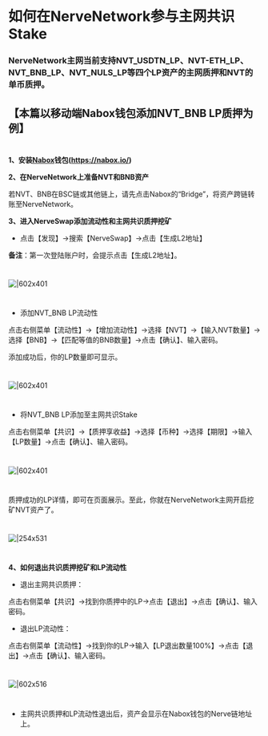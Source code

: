 # 如何在NerveNetwork参与主网共识Stake

### NerveNetwork主网当前支持NVT_USDTN_LP、NVT-ETH_LP、NVT_BNB_LP、NVT_NULS_LP等四个LP资产的主网质押和NVT的单币质押。

## 【本篇以移动端Nabox钱包添加NVT_BNB LP质押为例】
#
**1、安装[Nabox](https://nabox.io/)钱包(https://nabox.io/)**

**2、在NerveNetwork上准备NVT和BNB资产**

若NVT、BNB在BSC链或其他链上，请先点击Nabox的“Bridge”，将资产跨链转账至NerveNetwork。

**3、进入NerveSwap添加流动性和主网共识质押挖矿**

* 点击【发现】→搜索【NerveSwap】→点击【生成L2地址】

**备注**：第一次登陆账户时，会提示点击【生成L2地址】。
#
![|602x401](https://lh3.googleusercontent.com/T1HxFBtcbdZ7N5K-irvW2eUTia6OXVv9e9OsmXWmHPOvfg21mWMF-hW4qUhyfvrfgZvH6XiAqA_jKNhfVrZnohV_x4oM5JLY-1ZM_p_gUp0iYz6sIXdx-8dWGI2NXu4wxCLTf_t3)
#
* 添加NVT_BNB LP流动性

点击右侧菜单【流动性】→【增加流动性】→选择【NVT】→【输入NVT数量】→选择【BNB】→【匹配等值的BNB数量】→点击【确认】、输入密码。

添加成功后，你的LP数量即可显示。
#
![|602x401](https://lh3.googleusercontent.com/1EHFgwBHpwc0VShByqdQbDTjXbuTiqk8CFG3clAUy2dkJ9_68VUBLCr5FljtcV_sfBvVS6FI2-iPXwBtqur5_IglgENT_cyuGuvFt3cndOyF9WFIwu5dYI-e3JrxWzVRjl78I5mT)
#
* 将NVT_BNB LP添加至主网共识Stake

点击右侧菜单【共识】→【质押享收益】→选择【币种】→选择【期限】→输入【LP数量】→点击【确认】、输入密码。
#
![|602x401](https://lh4.googleusercontent.com/aOnZXrPN8ITSJ8wR61mPN-GcK3iokZx9npjdR9LwYUm_m5PnHbNjYy2JTRXT3W02gMwaC0BS9yeKZFQ1B8TF1le8q8T0SvZv60NV63NlLo6Y9zX6a81YHM0-NzlVjWmiGkDorRdF)
#
质押成功的LP详情，即可在页面展示。至此，你就在NerveNetwork主网开启挖矿NVT资产了。
#
![|254x531](https://lh4.googleusercontent.com/Uir61N1sHb5QTcY49USS_65pLGiU99CzqOn6tSStYoPzeHyQfC7OVO2z6BJFct_nBn1E_8-mKzuud0bw-7YMYD2CT2cVlxf5d7DBAR1MeUWt3vrWz6RHWCNDhH-erDvfauvECZZv)
#
**4、如何退出共识质押挖矿和LP流动性**

* 退出主网共识质押：

点击右侧菜单【共识】→找到你质押中的LP→点击【退出】→点击【确认】、输入密码。

* 退出LP流动性：

点击右侧菜单【流动性】→找到你的LP→输入【LP退出数量100%】→点击【退出】→点击【确认】、输入密码。
#
![|602x516](https://lh4.googleusercontent.com/HO721cXfLqFixguAxbzmV-U3RfRUQ37IUNKcyUEX2BYnVFTDdaBJmqwZfgvRlvJNHwcc7JzY71YLscWpEMhTSc4q3QetshWbNRHfwpyqqT6onm3EIMEg6_sSqZMSNfgKfy7yoY_n)
#
* 主网共识质押和LP流动性退出后，资产会显示在Nabox钱包的Nerve链地址上。
